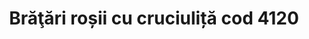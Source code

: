 ---
layout: post
title: "Brăţări roșii cu cruciuliță cod 4120"
description: "Brăţări roșii cu cruciuliță cod 4120"
img: "/assets/img/bratara-cruciulita1.jpg"
colors: "roșu"
price: "10 RON /buc"
vertical: true
---